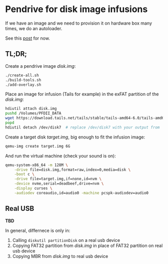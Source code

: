 # Pendrive for disk image infusions

If we have an image and we need to provision it on hardware box many times, we do an autoloader.

See this [post](https://aleksandr.vin/2024/03/02/pendrive-for-disk-image-infusions.html) for now.

## TL;DR;

Create a pendrive image *disk.img*:

```bash
./create-all.sh
./build-tools.sh
./add-overlay.sh
```

Place an image for infusion (Tails for example) in the exFAT partition of the *disk.img*:

```bash
hdiutil attach disk.img
pushd /Volumes/PFDII_DATA
wget https://download.tails.net/tails/stable/tails-amd64-6.0/tails-amd64-6.0.img
popd
hdiutil detach /dev/disk7  # replace /dev/disk7 with your output from `hdiutil attach disk.img`
```

Create a target disk *target.img*, big enough to fit the infusion image:

```bash
qemu-img create target.img 6G
```

And run the virtual machine (check your sound is on):

```bash
qemu-system-x86_64 -m 128M \
    -drive file=disk.img,format=raw,index=0,media=disk \
    -boot c \
    -drive file=target.img,if=none,id=nvm \
    -device nvme,serial=deadbeef,drive=nvm \
    -display curses \
    -audiodev coreaudio,id=audio0 -machine pcspk-audiodev=audio0
```

## Real USB

**TBD**

In general, differnece is only in:

1. Calling `diskutil partitionDisk` on a real usb device
2. Copying FAT32 partition from *disk.img* in place of FAT32 partition on real usb device
3. Copying MBR from *disk.img* to real usb device
